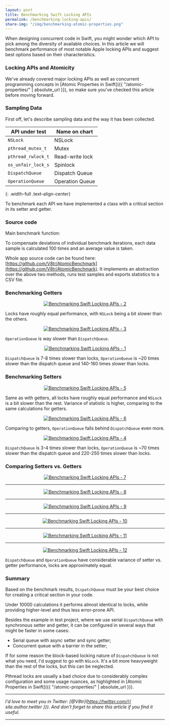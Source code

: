```yaml
---
layout: post
title: Benchmarking Swift Locking APIs
permalink: /benchmarking-locking-apis/
share-img: "/img/benchmarking-atomic-properties.png"
---
```


When designing concurrent code in Swift, you might wonder which API to pick among the diversity of available choices. In this article we will benchmark performance of most notable Apple locking APIs and suggest best options based on their characteristics.

### Locking APIs and Atomicity

We've already covered major locking APIs as well as concurrent programming concepts in [Atomic Properties in Swift]({{ "/atomic-properties/" | absolute_url }}), so make sure you've checked this article before moving forward.

### Sampling Data

First off, let's describe sampling data and the way it has been collected.

| API under test | Name on chart |
|----------|-------------|
| `NSLock` | NSLock |
| `pthread_mutex_t` | Mutex |
| `pthread_rwlock_t` | Read-write lock |
| `os_unfair_lock_s`| Spinlock |
| `DispatchQueue` | Dispatch Queue |
| `OperationQueue`| Operation Queue |
{: .width-full .text-align-center}

To benchmark each API we have implemented a class with a critical section in its setter and getter.

### Source code

Main benchmark function:

<script src="https://gist.github.com/V8tr/e030176b09db21cf9578ebbec8e1f0e6.js"></script>

To compensate deviations of individual benchmark iterations, each data sample is calculated 100 times and an average value is taken.

<script src="https://gist.github.com/V8tr/530c8c79053f90d17cf5214e16b17413.js"></script>

Whole app source code can be found here: [https://github.com/V8tr/AtomicBenchmark](https://github.com/V8tr/AtomicBenchmark). It implements an abstraction over the above two methods, runs test samples and exports statistics to a CSV file.

### Benchmarking Getters

<p align="center">
    <a href="{{ "img/benchmarking-locking-apis-2.png" | absolute_url }}">
        <img src="/img/benchmarking-locking-apis-2.png" alt="Benchmarking Swift Locking APIs - 2"/>
    </a>
</p>

Locks have roughly equal performance, with `NSLock` being a bit slower than the others.

<p align="center">
    <a href="{{ "img/benchmarking-locking-apis-3.png" | absolute_url }}">
        <img src="/img/benchmarking-locking-apis-3.png" alt="Benchmarking Swift Locking APIs - 3"/>
    </a>
</p>

`OperationQueue` is way slower than `DispatchQueue`.

<p align="center">
    <a href="{{ "img/benchmarking-locking-apis-1.png" | absolute_url }}">
        <img src="/img/benchmarking-locking-apis-1.png" alt="Benchmarking Swift Locking APIs - 1"/>
    </a>
</p>

`DispatchQueue` is 7-8 times slower than locks, `OperationQueue` is ~20 times slower than the dispatch queue and 140-160 times slower than locks.

### Benchmarking Setters

<p align="center">
    <a href="{{ "img/benchmarking-locking-apis-5.png" | absolute_url }}">
        <img src="/img/benchmarking-locking-apis-5.png" alt="Benchmarking Swift Locking APIs - 5"/>
    </a>
</p>

Same as with getters, all locks have roughly equal performance and `NSLock` is a bit slower than the rest. Variance of statistic is higher, comparing to the same calculations for getters.

<p align="center">
    <a href="{{ "img/benchmarking-locking-apis-6.png" | absolute_url }}">
        <img src="/img/benchmarking-locking-apis-6.png" alt="Benchmarking Swift Locking APIs - 6"/>
    </a>
</p>

Comparing to getters, `OperationQueue` falls behind `DispatchQueue` even more.

<p align="center">
    <a href="{{ "img/benchmarking-locking-apis-4.png" | absolute_url }}">
        <img src="/img/benchmarking-locking-apis-4.png" alt="Benchmarking Swift Locking APIs - 4"/>
    </a>
</p>

`DispatchQueue` is 3-4 times slower than locks, `OperationQueue` is ~70 times slower than the dispatch queue and 220-250 times slower than locks.

### Comparing Setters vs. Getters

<p align="center">
    <a href="{{ "img/benchmarking-locking-apis-7.png" | absolute_url }}">
        <img src="/img/benchmarking-locking-apis-7.png" alt="Benchmarking Swift Locking APIs - 7"/>
    </a>
</p>

---

<p align="center">
    <a href="{{ "img/benchmarking-locking-apis-8.png" | absolute_url }}">
        <img src="/img/benchmarking-locking-apis-8.png" alt="Benchmarking Swift Locking APIs - 8"/>
    </a>
</p>

---

<p align="center">
    <a href="{{ "img/benchmarking-locking-apis-9.png" | absolute_url }}">
        <img src="/img/benchmarking-locking-apis-9.png" alt="Benchmarking Swift Locking APIs - 9"/>
    </a>
</p>

---

<p align="center">
    <a href="{{ "img/benchmarking-locking-apis-10-cut.png" | absolute_url }}">
        <img src="/img/benchmarking-locking-apis-10.png" alt="Benchmarking Swift Locking APIs - 10"/>
    </a>
</p>

---

<p align="center">
    <a href="{{ "img/benchmarking-locking-apis-11.png" | absolute_url }}">
        <img src="/img/benchmarking-locking-apis-11.png" alt="Benchmarking Swift Locking APIs - 11"/>
    </a>
</p>

---

<p align="center">
    <a href="{{ "img/benchmarking-locking-apis-12.png" | absolute_url }}">
        <img src="/img/benchmarking-locking-apis-12.png" alt="Benchmarking Swift Locking APIs - 12"/>
    </a>
</p>

`DispatchQueue` and `OperationQueue` have considerable variance of setter vs. getter performance, locks are approximately equal.

### Summary

Based on the benchmark results, `DispatchQueue` must be your best choice for creating a critical section in your code.

Under 10000 calculations it performs almost identical to locks, while providing higher-level and thus less error-prone API.

Besides the example in test project, where we use serial `DispatchQueue` with synchronous setter and getter, it can be configured in several ways that might be faster in some cases: 
- Serial queue with async setter and sync getter;
- Concurrent queue with a barrier in the setter;

If for some reason the block-based locking nature of `DispatchQueue` is not what you need, I'd suggest to go with `NSLock`. It's a bit more heavyweight than the rest of the locks, but this can be neglected.

Pthread locks are usually a bad choice due to considerably complex configuration and some usage nuances, as highlighted in [Atomic Properties in Swift]({{ "/atomic-properties/" | absolute_url }}).

---

*I'd love to meet you in Twitter: [@V8tr](https://twitter.com/{{ site.author.twitter }}). And don't forget to share this article if you find it useful.*

---